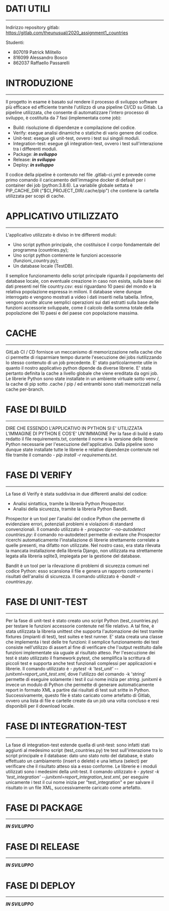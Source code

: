 # DATI UTILI
<!-- blank line -->
----
<!-- blank line -->

Indirizzo repository gitlab: https://gitlab.com/theunusual/2020_assignment1_countries

Studenti:
- 807019 Patrick Militello
- 816099 Alessandro Bosco
- 862037 Raffaello Passarelli 

# INTRODUZIONE
<!-- blank line -->
----
<!-- blank line -->

Il progetto in esame è basato sul rendere il processo di sviluppo software più efficace ed efficiente tramite l'utilizzo di una pipeline CI/CD su Gitlab. La pipeline utilizzata, che consente di automatizzare l'intero processo di sviluppo, è costituita da 7 fasi (implementata come job):
- Build: risoluzione di dipendenze e compilazione del codice.
- Verify: esegue analisi dinamiche o statiche di vario genere del codice.
- Unit-test: esegue gli unit-test, ovvero i test sui singoli moduli.
- Integration-test: esegue gli integration-test, ovvero i test sull'interazione tra i differenti moduli.
- Package: ***in sviluppo***
- Release: ***in sviluppo***
- Deploy: ***in sviluppo***

Il codice della pipeline è contenuto nel file .gitlab-ci.yml e prevede come primo comando il caricamento dell'immagine docker di default per i container dei job (python:3.8.6). La variabile globale settata è  PIP_CACHE_DIR ("$CI_PROJECT_DIR/.cache/pip") che contiene la cartella
utilizzata per scopi di cache.


# APPLICATIVO UTILIZZATO
<!-- blank line -->
----
<!-- blank line -->

L'applicativo utilizzato è diviso in tre differenti moduli:
- Uno script python principale, che costituisce il corpo fondamentale del programma (countries.py);
- Uno script python contenente le funzioni accessorie (funzioni_country.py);
- Un database locale (TestDB).

Il semplice funzionamento dello script principale riguarda il popolamento del database locale, con eventuale creazione in caso non esista, sulla base dei dati presenti nel file country.csv: essi riguardano 10 paesi del mondo e la relativa popolazione espressa in milioni. Il database viene dunque interrogato e vengono mostrati a video i dati inseriti nella tabella. Infine, vengono svolte alcune semplici operazioni sui dati estratti sulla base delle funzioni accessorie sviluppate, come il calcolo della somma totale della popolazione dei 10 paesi e del paese con popolazione massima. 


# CACHE
<!-- blank line -->
----
<!-- blank line -->

GitLab CI / CD fornisce un meccanismo di memorizzazione nella cache che ci permette di risparmiare tempo durante l'esecuzione dei jobs riutilizzando lo stesso contenuto di un job precedente. E' stato particolarmente utile in quanto il nostro applicativo python dipende da diverse librerie.
E' stata pertanto definita la cache a livello globale che viene ereditata da ogni job. Le librerie Python sono state installate in un ambiente virtuale sotto venv /, la cache di pip sotto .cache / pip / ed entrambi sono stati memorizzati nella cache per-branch.


# FASE DI BUILD
<!-- blank line -->
----
<!-- blank line -->

DIRE CHE ESSENDO L'APPLICATIVO IN PYTHON SI E' UTILIZZATA L'IMMAGINE DI PYTHON E COS'E' UN'IMMAGINE
Per la fase di build è stato redatto il file requirements.txt, contente il nome e la versione delle librerie Python necessarie per l'esecuzione dell'applicativo. 
Dalla pipeline sono dunque state installate tutte le librerie e relative dipendenze contenute nel file tramite il comando *- pip install -r requirements.txt*.


# FASE DI VERIFY
<!-- blank line -->
----
<!-- blank line -->

La fase di Verify è stata suddivisa in due differenti analisi del codice:
- Analisi sintattica, tramite la libreria Python Prospector.
- Analisi della sicurezza, tramite la libreria Python Bandit.

Prospector è un tool per l'analisi del codice Python che permette di evidenziare errori, potenziali problemi e violazioni di standard convenzionali. Il comando utilizzato è *- prospector --no-autodetect countries.py*: il comando no-autodetect permette di evitare che Prospector ricerchi automaticamente l'installazione di librerie strettamente correlate a quelle presenti, ma difatto non utilizzate. Nel nostro caso, era stata rilevata la mancata installazione della libreria Django, non utilizzata ma strettamente legata alla libreria sqlite3, impiegata per la gestione del database.

Bandit è un tool per la rilevazione di problemi di sicurezza comuni nel codice Python: esso scansiona il file e genera un rapporto contenente i risultati dell'analisi di sicurezza. Il comando utilizzato è *-bandit -r countries.py*.

# FASE DI UNIT-TEST
<!-- blank line -->
----
<!-- blank line -->

Per la fase di unit-test è stato creato uno script Python (test_countries.py) per testare le funzioni accessorie contenute nel file relativo. A tal fine, è stata utilizzata la libreria unittest che supporta l'automazione dei test tramite fixtures (impianti di test), test suites e test runner. E' stata creata una classe che implementa i test delle tre funzioni: il semplice funzionamento dei test consiste nell'utilizzo di assert al fine di verificare che l'output restituito dalle funzioni implementate sia uguale al risultato atteso. Per l'esecuzione dei test è stato utilizzato il framework pytest, che semplifica la scrittura di piccoli test e supporta anche test funzionali complessi per applicazioni e librerie.
Il comando utilizzato è *- pytest -k 'test_unit' --junitxml=report_unit_test.xml*, dove l'utilizzo del comando -k 'string' permette di eseguire solamente i test il cui nome inizia per *string*.
junitxml è invece un modulo di Python che permette di generare automaticamente report in formato XML a partire dai risultati di test suit sritte in Python. Successivamente, questo file è stato caricato come artefatto di Gitlab, ovvero una lista di file e cartelle create da un job una volta concluso e resi disponibili per il download locale.


# FASE DI INTEGRATION-TEST
<!-- blank line -->
----
<!-- blank line -->

La fase di integration-test estende quella di unit-test: sono infatti stati aggiunti al medesimo script (test_countries.py) tre test sull'interazione tra lo script principale e il database: dato uno stato noto del database, è stato effettuato un cambiamento (insert o delete) e una lettura (select) per verificare che il risultato atteso sia a esso conforme. Le librerie e i moduli utilizzati sono i medesimi della unit-test.
Il comando utilizzato è *- pytest -k 'test_integration' --junitxml=report_integration_test.xml*, per eseguire unicamente i test il cui nome inizia per "test_integration" e per salvare il risultato in un file XML, successivamente caricato come artefatto.


# FASE DI PACKAGE
<!-- blank line -->
----
<!-- blank line -->

***IN SVILUPPO***

# FASE DI RELEASE
<!-- blank line -->
----
<!-- blank line -->

***IN SVILUPPO***

# FASE DI DEPLOY
<!-- blank line -->
----
<!-- blank line -->

***IN SVILUPPO***